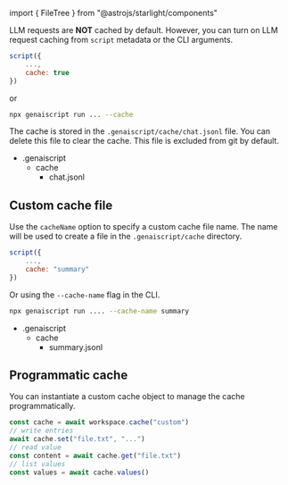import { FileTree } from "@astrojs/starlight/components"

LLM requests are **NOT** cached by default. However, you can turn on LLM request caching from `script` metadata or the CLI arguments.

```js "cache: true"
script({
    ...,
    cache: true
})
```

or

```sh "--cache"
npx genaiscript run ... --cache
```

The cache is stored in the `.genaiscript/cache/chat.jsonl` file. You can delete this file to clear the cache.
This file is excluded from git by default.

<FileTree>

- .genaiscript
    - cache
        - chat.jsonl

</FileTree>

## Custom cache file

Use the `cacheName` option to specify a custom cache file name.
The name will be used to create a file in the `.genaiscript/cache` directory.

```js
script({
    ...,
    cache: "summary"
})
```

Or using the `--cache-name` flag in the CLI.

```sh
npx genaiscript run .... --cache-name summary
```

<FileTree>

- .genaiscript
    - cache
        - summary.jsonl

</FileTree>

## Programmatic cache

You can instantiate a custom cache object to manage the cache programmatically.

```js
const cache = await workspace.cache("custom")
// write entries
await cache.set("file.txt", "...")
// read value
const content = await cache.get("file.txt")
// list values
const values = await cache.values()
```